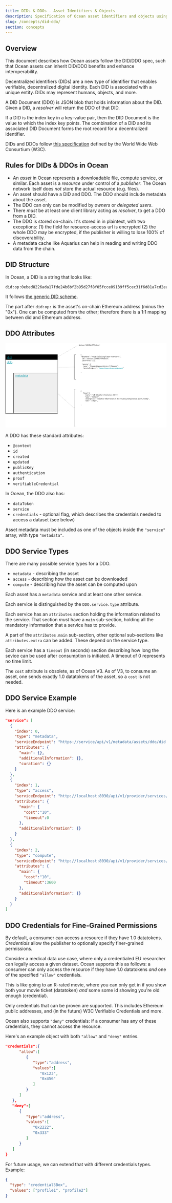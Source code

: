 ```yaml
---
title: DIDs & DDOs - Asset Identifiers & Objects
description: Specification of Ocean asset identifiers and objects using DIDs & DDOs 
slug: /concepts/did-ddo/
section: concepts
---
```


## Overview

This document describes how Ocean assets follow the DID/DDO spec, such that Ocean assets can inherit DID/DDO benefits and enhance interoperability. 

Decentralized identifiers (DIDs) are a new type of identifier that enables verifiable, decentralized digital identity. Each DID is associated with a unique entity. DIDs may represent humans, objects, and more.

A DID Document (DDO) is JSON blob that holds information about the DID. Given a DID, a _resolver_ will return the DDO of that DID.

If a DID is the index key in a key-value pair, then the DID Document is the value to which the index key points.
The combination of a DID and its associated DID Document forms the root record for a decentralized identifier.

DIDs and DDOs follow [this specification](https://w3c-ccg.github.io/did-spec/) defined by the World Wide Web Consurtium (W3C).

## Rules for DIDs & DDOs in Ocean

- An _asset_ in Ocean represents a downloadable file, compute service, or similar. Each asset is a _resource_ under control of a _publisher_. The Ocean network itself does _not_ store the actual resource (e.g. files).
- An asset should have a DID and DDO. The DDO should include metadata about the asset.
- The DDO can only can be modified by _owners_ or _delegated users_.
- There _must_ be at least one client library acting as _resolver_, to get a DDO from a DID.
- The DDO is stored on-chain. It's stored in in plaintext, with two exceptions: (1) the field for resource-access url is encrypted (2) the whole DDO may be encrypted, if the publisher is willing to lose 100% of discoverability.
- A metadata cache like Aquarius can help in reading and writing DDO data from the chain.

## DID Structure

In Ocean, a DID is a string that looks like:

```text
did:op:0ebed8226ada17fde24b6bf2b95d27f8f05fcce09139ff5cec31f6d81a7cd2ea
```

It follows [the generic DID scheme](https://w3c-ccg.github.io/did-spec/#the-generic-did-scheme).

The part after `did:op:` is the asset's on-chain Ethereum address (minus the "0x"). One can be computed from the other; therefore there is a 1:1 mapping between did and Ethereum address.

## DDO Attributes

![DDO Content](images/ddo-content.png)

A DDO has these standard attributes:

- `@context`
- `id`
- `created`
- `updated`
- `publicKey`
- `authentication`
- `proof`
- `verifiableCredential`

In Ocean, the DDO also has:

- `dataToken`
- `service`
- `credentials` - optional flag, which describes the credentials needed to access a dataset (see below)

Asset metadata must be included as one of the objects inside the `"service"` array, with type `"metadata"`.

## DDO Service Types

There are many possible service types for a DDO.

- `metadata` - describing the asset
- `access` - describing how the asset can be downloaded
- `compute` - describing how the asset can be computed upon

Each asset has a `metadata` service and at least one other service.

Each service is distinguished by the `DDO.service.type` attribute.

Each service has an `attributes` section holding the information related to the service. That section _must_ have a `main` sub-section, holding all the mandatory information that a service has to provide.

A part of the `attributes.main` sub-section, other optional sub-sections like `attributes.extra` can be added. These depend on the service type.

Each service has a `timeout` (in seconds) section describing how long the sevice can be used after consumption is initiated. A timeout of 0 represents no time limit.

The `cost` attribute is obsolete, as of Ocean V3. As of V3, to consume an asset, one sends exactly 1.0 datatokens of the asset, so a `cost` is not needed.

## DDO Service Example

Here is an example DDO service:

```json
"service": [
  {
    "index": 0,
    "type": "metadata",
    "serviceEndpoint": "https://service/api/v1/metadata/assets/ddo/did:op:0ebed8226ada17fde24b6bf2b95d27f8f05fcce09139ff5cec31f6d81a7cd2ea",
    "attributes": {
      "main": {},
      "additionalInformation": {},
      "curation": {}
    }
  },
  {
    "index": 1,
    "type": "access",
    "serviceEndpoint": "http://localhost:8030/api/v1/provider/services/consume",
    "attributes": {
      "main": {
        "cost":"10",
        "timeout":0
      },
      "additionalInformation": {}
    }
  },
  {
    "index": 2,
    "type": "compute",
    "serviceEndpoint": "http://localhost:8030/api/v1/provider/services/compute",
    "attributes": {
      "main": {
        "cost":"10",
        "timeout":3600
      },
      "additionalInformation": {}
    }
  }
]
```

## DDO Credentials for Fine-Grained Permissions

By default, a consumer can access a resource if they have 1.0 datatokens. _Credentials_ allow the publisher to optionally specify finer-grained permissions.

Consider a medical data use case, where only a credentialed EU researcher can legally access a given dataset. Ocean supports this as follows: a consumer can only access the resource if they have 1.0 datatokens _and_ one of the specified `"allow"` credentials.

This is like going to an R-rated movie, where you can only get in if you show both your movie ticket (datatoken) _and_ some some id showing you're old enough (credential).

Only credentials that can be proven are supported. This includes Ethereum public addresses, and (in the future) W3C Verifiable Credentials and more.

Ocean also supports `"deny"` credentials: if a consumer has any of these credentials, they cannot access the resource.

Here's an example object with both `"allow"` and `"deny"` entries.

```json
"credentials":{
      "allow":[
         {
            "type":"address",
            "values":[
               "0x123",
               "0x456"
            ]
         }
      ]
   },
   "deny":[
      {
         "type":"address",
         "values":[
            "0x2222",
            "0x333"
         ]
      }
   ]
}
```

For future usage, we can extend that with different credentials types. Example:

```json
{
  "type": "credential3Box",
  "values": ["profile1", "profile2"]
}
```
